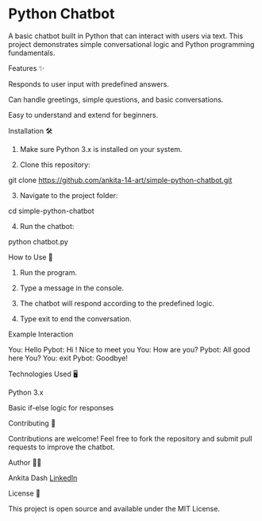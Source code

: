 # Python Chatbot

A basic chatbot built in Python that can interact with users via text. This project demonstrates simple conversational logic and Python programming fundamentals.

Features ✨

Responds to user input with predefined answers.

Can handle greetings, simple questions, and basic conversations.

Easy to understand and extend for beginners.


Installation 🛠️

1. Make sure Python 3.x is installed on your system.


2. Clone this repository:

git clone https://github.com/ankita-14-art/simple-python-chatbot.git


3. Navigate to the project folder:

cd simple-python-chatbot


4. Run the chatbot:

python chatbot.py



How to Use 💬

1. Run the program.


2. Type a message in the console.


3. The chatbot will respond according to the predefined logic.


4. Type exit to end the conversation.



Example Interaction

You: Hello
Pybot: Hi ! Nice to meet you
You: How are you?
Pybot: All good here You?
You: exit
Pybot: Goodbye!

Technologies Used 🖥️

Python 3.x

Basic if-else logic for responses


Contributing 🤝

Contributions are welcome! Feel free to fork the repository and submit pull requests to improve the chatbot.

Author 👩‍💻

Ankita Dash
[LinkedIn](https://www.linkedin.com/in/ankita-dash-74b12532a)

License 📄

This project is open source and available under the MIT License.
